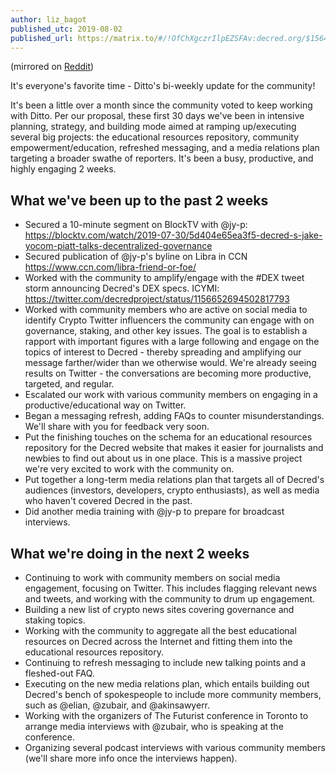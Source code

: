 ```yaml
---
author: liz_bagot
published_utc: 2019-08-02
published_url: https://matrix.to/#/!OfChXgczrIlpEZSFAv:decred.org/$15647654075231htEld:decred.org
---
```


(mirrored on [Reddit](https://www.reddit.com/r/decred/comments/cl7v22/dittos_biweekly_update_august_2_2019/))

It's everyone's favorite time - Ditto's bi-weekly update for the community!

It's been a little over a month since the community voted to keep working with Ditto. Per our proposal, these first 30 days we've been in intensive planning, strategy, and building mode aimed at ramping up/executing several big projects: the educational resources repository, community empowerment/education, refreshed messaging, and a media relations plan targeting a broader swathe of reporters. It's been a busy, productive, and highly engaging 2 weeks.

## What we've been up to the past 2 weeks

- Secured a 10-minute segment on BlockTV with @jy-p: https://blocktv.com/watch/2019-07-30/5d404e65ea3f5-decred-s-jake-yocom-piatt-talks-decentralized-governance
- Secured publication of @jy-p's byline on Libra in CCN https://www.ccn.com/libra-friend-or-foe/
- Worked with the community to amplify/engage with the #DEX tweet storm announcing Decred's DEX specs. ICYMI: https://twitter.com/decredproject/status/1156652694502817793
- Worked with community members who are active on social media to identify Crypto Twitter influencers the community can engage with on governance, staking, and other key issues. The goal is to establish a rapport with important figures with a large following and engage on the topics of interest to Decred - thereby spreading and amplifying our message farther/wider than we otherwise would. We're already seeing results on Twitter - the conversations are becoming more productive, targeted, and regular.
- Escalated our work with various community members on engaging in a productive/educational way on Twitter.
- Began a messaging refresh, adding FAQs to counter misunderstandings. We'll share with you for feedback very soon.
- Put the finishing touches on the schema for an educational resources repository for the Decred website that makes it easier for journalists and newbies to find out about us in one place. This is a massive project we're very excited to work with the community on.
- Put together a long-term media relations plan that targets all of Decred's audiences (investors, developers, crypto enthusiasts), as well as media who haven't covered Decred in the past.
- Did another media training with @jy-p to prepare for broadcast interviews.

## What we're doing in the next 2 weeks

- Continuing to work with community members on social media engagement, focusing on Twitter. This includes flagging relevant news and tweets, and working with the community to drum up engagement.
- Building a new list of crypto news sites covering governance and staking topics.
- Working with the community to aggregate all the best educational resources on Decred across the Internet and fitting them into the educational resources repository.
- Continuing to refresh messaging to include new talking points and a fleshed-out FAQ.
- Executing on the new media relations plan, which entails building out Decred's bench of spokespeople to include more community members, such as @elian, @zubair, and @akinsawyerr.
- Working with the organizers of The Futurist conference in Toronto to arrange media interviews with @zubair, who is speaking at the conference.
- Organizing several podcast interviews with various community members (we'll share more info once the interviews happen).
